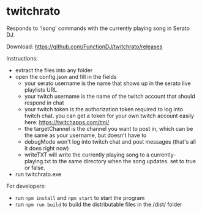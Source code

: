 # twitchrato
Responds to '!song' commands with the currently playing song in Serato DJ.

Download: https://github.com/FunctionDJ/twitchrato/releases

Instructions:
- extract the files into any folder
- open the config.json and fill in the fields
  - your serato username is the name that shows up in the serato live playlists URL
  - your twitch username is the name of the twitch account that should respond in chat
  - your twitch token is the authorization token required to log into twitch chat. you can get a token for your own twitch account easily here: https://twitchapps.com/tmi/
  - the targetChannel is the channel you want to post in, which can be the same as your username, but doesn't have to
  - debugMode won't log into twitch chat and post messages (that's all it does right now)
  - writeTXT will write the currently playing song to a currently-playing.txt to the same directory when the song updates. set to true or false.
- run twitchrato.exe

For developers:
- run `npm install` and `npm start` to start the program
- run `npm run build` to build the distributable files in the /dist/ folder
